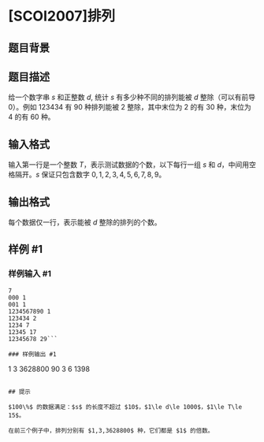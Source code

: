 # [SCOI2007]排列

## 题目背景



## 题目描述

给一个数字串 $s$ 和正整数 $d$, 统计 $s$ 有多少种不同的排列能被 $d$ 整除（可以有前导 $0$）。例如 $123434$ 有 $90$ 种排列能被 $2$ 整除，其中末位为 $2$ 的有 $30$ 种，末位为 $4$ 的有  $60$ 种。

## 输入格式

输入第一行是一个整数 $T$，表示测试数据的个数，以下每行一组 $s$ 和 $d$，中间用空格隔开。$s$ 保证只包含数字 $0,1,2,3,4,5,6,7,8,9$。

## 输出格式

每个数据仅一行，表示能被 $d$ 整除的排列的个数。

## 样例 #1

### 样例输入 #1
```
7
000 1
001 1
1234567890 1
123434 2
1234 7
12345 17
12345678 29```

### 样例输出 #1

```
1
3
3628800
90
3
6
1398
```

## 提示

$100\%$ 的数据满足：$s$ 的长度不超过 $10$，$1\le d\le 1000$，$1\le T\le 15$。

在前三个例子中，排列分别有 $1,3,3628800$ 种，它们都是 $1$ 的倍数。
